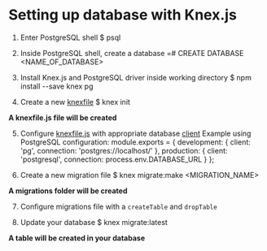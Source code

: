 # Setting up database with Knex.js

1. Enter PostgreSQL shell
        $ psql

2. Inside PostgreSQL shell, create a database
        =# CREATE DATABASE <NAME_OF_DATABASE>

3. Install Knex.js and PostgreSQL driver inside working directory
        $ npm install --save knex pg

4. Create a new [knexfile](http://knexjs.org/#knexfile)
        $ knex init

**A knexfile.js file will be created**

5. Configure [knexfile.js](http://knexjs.org/#knexfile) with appropriate database [client](http://knexjs.org/#Installation-client)
    Example using PostgreSQL configuration:
        module.exports = {
            development: {
                client: 'pg',
                connection: 'postgres://localhost/<NAME OF DATABASE>'
            },
            production: {
                client: 'postgresql',
                connection: process.env.DATABASE_URL
            }
        };

6. Create a new migration file
        $ knex migrate:make <MIGRATION_NAME>

**A migrations folder will be created**

7. Configure migrations file with a `createTable` and `dropTable`

8. Update your database
        $ knex migrate:latest

**A table will be created in your database**